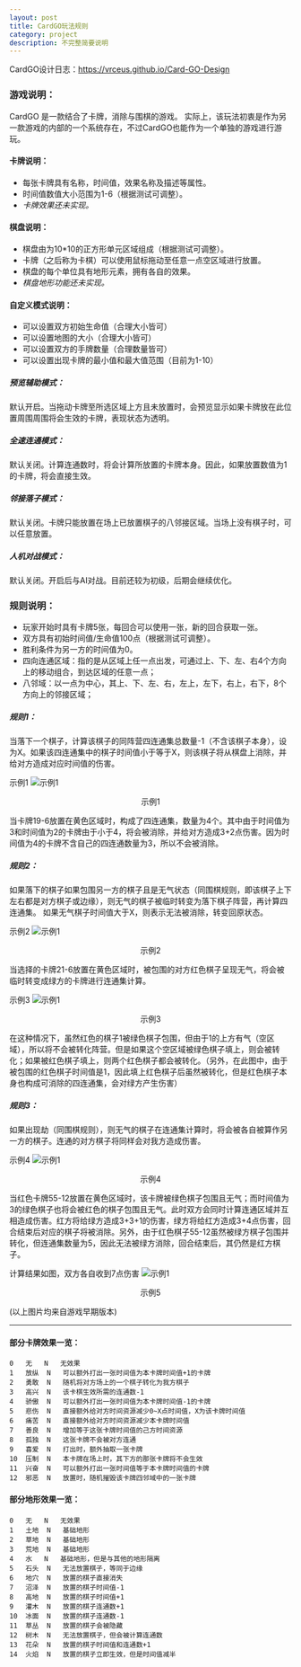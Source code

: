 ```yaml
---
layout: post
title: CardGO玩法规则
category: project
description: 不完整简要说明
---
```


CardGO设计日志：<https://vrceus.github.io/Card-GO-Design>  

### 游戏说明：

CardGO 是一款结合了卡牌，消除与围棋的游戏。
实际上，该玩法初衷是作为另一款游戏的内部的一个系统存在，不过CardGO也能作为一个单独的游戏进行游玩。

#### 卡牌说明：

* 每张卡牌具有名称，时间值，效果名称及描述等属性。
* 时间值数值大小范围为1-6（根据测试可调整）。
* *卡牌效果还未实现。*


#### 棋盘说明：

* 棋盘由为10*10的正方形单元区域组成（根据测试可调整）。
* 卡牌（之后称为卡棋）可以使用鼠标拖动至任意一点空区域进行放置。
* 棋盘的每个单位具有地形元素，拥有各自的效果。
* *棋盘地形功能还未实现。*


#### 自定义模式说明：
* 可以设置双方初始生命值（合理大小皆可）
* 可以设置地图的大小（合理大小皆可）
* 可以设置双方的手牌数量（合理数量皆可）
* 可以设置出现卡牌的最小值和最大值范围（目前为1-10）

##### 预览辅助模式：

默认开启。当拖动卡牌至所选区域上方且未放置时，会预览显示如果卡牌放在此位置周围周围将会生效的卡牌，表现状态为透明。

##### 全速连通模式：

默认关闭。计算连通数时，将会计算所放置的卡牌本身。因此，如果放置数值为1的卡牌，将会直接生效。

##### 邻接落子模式：

默认关闭。卡牌只能放置在场上已放置棋子的八邻接区域。当场上没有棋子时，可以任意放置。

##### 人机对战模式：
默认关闭。开启后与AI对战。目前还较为初级，后期会继续优化。


### 规则说明：

* 玩家开始时具有卡牌5张，每回合可以使用一张，新的回合获取一张。
* 双方具有初始时间值/生命值100点（根据测试可调整）。
* 胜利条件为另一方的时间值为0。
* 四向连通区域：指的是从区域上任一点出发，可通过上、下、左、右4个方向上的移动组合，到达区域的任意一点；
* 八邻域：以一点为中心，其上、下、左、右，左上，左下，右上，右下，8个方向上的邻接区域；

##### 规则1：
当落下一个棋子，计算该棋子的同阵营四连通集总数量-1（不含该棋子本身），设为X。如果该四连通集中的棋子时间值小于等于X，则该棋子将从棋盘上消除，并给对方造成对应时间值的伤害。

示例1
![示例1](../../images/Blog_img/2019-8-16-Card-GO-Rule1.png)
<center>示例1</center>

当卡牌19-6放置在黄色区域时，构成了四连通集，数量为4个。其中由于时间值为3和时间值为2的卡牌由于小于4，将会被消除，并给对方造成3+2点伤害。因为时间值为4的卡牌不含自己的四连通数量为3，所以不会被消除。


##### 规则2：
如果落下的棋子如果包围另一方的棋子且是无气状态（同围棋规则，即该棋子上下左右都是对方棋子或边缘），则无气的棋子被临时转变为落下棋子阵营，再计算四连通集。
如果无气棋子时间值大于X，则表示无法被消除，转变回原状态。

示例2
![示例1](../../images/Blog_img/2019-8-16-Card-GO-Rule2.png)
<center>示例2</center>

当选择的卡牌21-6放置在黄色区域时，被包围的对方红色棋子呈现无气，将会被临时转变成绿方的卡牌进行连通集计算。

示例3
![示例1](../../images/Blog_img/2019-8-16-Card-GO-Rule3.png)
<center>示例3</center>

在这种情况下，虽然红色的棋子1被绿色棋子包围，但由于1的上方有气（空区域），所以将不会被转化阵营。但是如果这个空区域被绿色棋子填上，则会被转化；如果被红色棋子填上，则两个红色棋子都会被转化。（另外，在此图中，由于被包围的红色棋子时间值是1，因此填上红色棋子后虽然被转化，但是红色棋子本身也构成可消除的四连通集，会对绿方产生伤害）


##### 规则3：
如果出现劫（同围棋规则），则无气的棋子在连通集计算时，将会被各自被算作另一方的棋子。连通的对方棋子将同样会对我方造成伤害。

示例4
![示例1](../../images/Blog_img/2019-8-16-Card-GO-Rule4.png)
<center>示例4</center>

当红色卡牌55-12放置在黄色区域时，该卡牌被绿色棋子包围且无气；而时间值为3的绿色棋子也将会被红色的棋子包围且无气。此时双方会同时计算连通区域并互相造成伤害。红方将给绿方造成3+3+1的伤害，绿方将给红方造成3+4点伤害，回合结束后对应的棋子将被消除。另外，由于红色棋子55-12虽然被绿方棋子包围并转化，但连通集数量为5，因此无法被绿方消除，回合结束后，其仍然是红方棋子。

计算结果如图，双方各自收到7点伤害
![示例1](../../images/Blog_img/2019-8-16-Card-GO-Rule5.png)
<center>示例5</center>

(以上图片均来自游戏早期版本)

---


#### 部分卡牌效果一览：

    0	无	N	无效果
    1	放纵	N	可以额外打出一张时间值为本卡牌时间值+1的卡牌
    2	勇敢	N	随机将对方场上的一个棋子转化为我方棋子
    3	高兴	N	该卡棋生效所需的连通数-1
    4	骄傲	N	可以额外打出一张时间值为本卡牌时间值-1的卡牌
    5	悲伤	N	直接额外给对方时间资源减少0~X点时间值，X为该卡牌时间值
    6	痛苦	N	直接额外给对方时间资源减少本卡牌时间值
    7	善良	N	增加等于这张卡牌时间值的己方时间资源
    8	孤独	N	这张卡牌不会被对方连通
    9	喜爱	N	打出时，额外抽取一张卡牌
    10	压制	N	本卡牌在场上时，其下方的那张卡牌将不会生效
    11	兴奋	N	可以额外打出一张时间值等于本卡牌时间值的卡牌
    12	邪恶	N	放置时，随机摧毁该卡牌四邻域中的一张卡牌


#### 部分地形效果一览：

    0	无	N	无效果
    1	土地	N	基础地形
    2	草地	N	基础地形
    3	荒地	N	基础地形
    4	水	N	基础地形，但是与其他的地形隔离
    5	石头	N	无法放置棋子，等同于边缘
    6	地穴	N	放置的棋子直接消失
    7	沼泽	N	放置的棋子时间值-1
    8	高地	N	放置的棋子时间值+1
    9	灌木	N	放置的棋子连通数+1
    10	冰面	N	放置的棋子连通数-1
    11	草丛	N	放置的棋子会被隐藏
    12	树木	N	无法放置棋子，但会被计算连通数
    13	花朵	N	放置的棋子时间值和连通数+1
    14	火焰	N	放置的棋子立即生效，但是时间值减半


